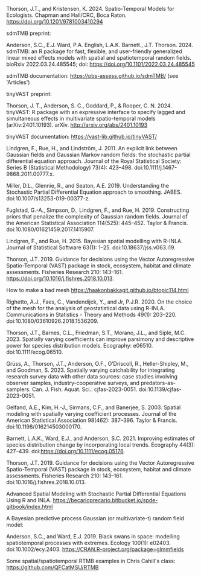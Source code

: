 Thorson, J.T., and Kristensen, K. 2024. Spatio-Temporal Models for Ecologists. Chapman and Hall/CRC, Boca Raton. https://doi.org/10.1201/9781003410294

sdmTMB preprint:

Anderson, S.C., E.J. Ward, P.A. English, L.A.K. Barnett., J.T. Thorson.
2024. sdmTMB: an R package for fast, flexible, and user-friendly
generalized linear mixed effects models with spatial and spatiotemporal
random fields. bioRxiv 2022.03.24.485545; doi:
https://doi.org/10.1101/2022.03.24.485545

sdmTMB documentation: https://pbs-assess.github.io/sdmTMB/ (see 'Articles')

tinyVAST preprint: 

Thorson, J. T., Anderson, S. C., Goddard, P., & Rooper, C. N. 2024. tinyVAST: R package with an expressive interface to specify lagged and simultaneous effects in multivariate spatio-temporal models (arXiv:2401.10193). arXiv. http://arxiv.org/abs/2401.10193

tinyVAST documentation: https://vast-lib.github.io/tinyVAST/

Lindgren, F., Rue, H., and Lindström, J. 2011. An explicit link between Gaussian fields and Gaussian Markov random fields: the stochastic partial differential equation approach. Journal of the Royal Statistical Society: Series B (Statistical Methodology) 73(4): 423–498. doi:10.1111/j.1467-9868.2011.00777.x.

Miller, D.L., Glennie, R., and Seaton, A.E. 2019. Understanding the Stochastic Partial Differential Equation approach to smoothing. JABES. doi:10.1007/s13253-019-00377-z.

Fuglstad, G.-A., Simpson, D., Lindgren, F., and Rue, H. 2019. Constructing priors that penalize the complexity of Gaussian random fields. Journal of the American Statistical Association 114(525): 445–452. Taylor & Francis. doi:10.1080/01621459.2017.1415907.

Lindgren, F., and Rue, H. 2015. Bayesian spatial modelling with R-INLA. Journal of Statistical Software 63(1): 1–25. doi:10.18637/jss.v063.i19.

Thorson, J.T. 2019. Guidance for decisions using the Vector Autoregressive Spatio-Temporal (VAST) package in stock, ecosystem, habitat and climate assessments. Fisheries Research 210: 143–161. https://doi.org/10.1016/j.fishres.2018.10.013.

How to make a bad mesh
https://haakonbakkagit.github.io/btopic114.html

Righetto, A.J., Faes, C., Vandendijck, Y., and Jr, P.J.R. 2020. On the choice of the mesh for the analysis of geostatistical data using R-INLA. Communications in Statistics - Theory and Methods 49(1): 203–220. doi:10.1080/03610926.2018.1536209.

Thorson, J.T., Barnes, C.L., Friedman, S.T., Morano, J.L., and Siple, M.C. 2023. Spatially varying coefficients can improve parsimony and descriptive power for species distribution models. Ecography: e06510. doi:10.1111/ecog.06510.

Grüss, A., Thorson, J.T., Anderson, O.F., O’Driscoll, R., Heller-Shipley, M., and Goodman, S. 2023. Spatially varying catchability for integrating research survey data with other data sources: case studies involving observer samples, industry-cooperative surveys, and predators-as-samplers. Can. J. Fish. Aquat. Sci.: cjfas-2023-0051. doi:10.1139/cjfas-2023-0051.

Gelfand, A.E., Kim, H.-J., Sirmans, C.F., and Banerjee, S. 2003. Spatial modeling with spatially varying coefficient processes. Journal of the American Statistical Association 98(462): 387–396. Taylor & Francis. doi:10.1198/016214503000170.

Barnett, L.A.K., Ward, E.J., and Anderson, S.C. 2021. Improving estimates of species distribution change by incorporating local trends. Ecography 44(3): 427–439. doi:https://doi.org/10.1111/ecog.05176.

Thorson, J.T. 2019. Guidance for decisions using the Vector Autoregressive Spatio-Temporal (VAST) package in stock, ecosystem, habitat and climate assessments. Fisheries Research 210: 143–161. doi:10.1016/j.fishres.2018.10.013.

Advanced Spatial Modeling with Stochastic Partial Differential Equations Using R and INLA. https://becarioprecario.bitbucket.io/spde-gitbook/index.html

A Bayesian predictive process Gaussian (or multivariate-t) random field model:

Anderson, S.C., and Ward, E.J. 2019. Black swans in space: modelling spatiotemporal processes with extremes. Ecology 100(1): e02403. doi:10.1002/ecy.2403.
https://CRAN.R-project.org/package=glmmfields

Some spatial/spatiotemporal RTMB examples in Chris Cahill's class: https://github.com/QFCatMSU/RTMB
